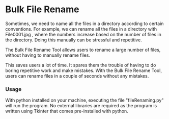 # Bulk File Rename
<p>Sometimes, we need to name all the files in a directory according to certain conventions. For
example, we can rename all the files in a directory with File0001.jpg , where the numbers
increase based on the number of files in the directory. Doing this manually can be stressful
and repetitive.
  
The Bulk File Rename Tool allows users to rename a large number of files, without having to
manually rename files.

This saves users a lot of time. It spares them the trouble of having to do boring repetitive
work and make mistakes. With the Bulk File Rename Tool, users can rename files in a couple
of seconds without any mistakes.</p>

### Usage
With python installed on your machine, executing the file "fileRenaming.py" will run the program. No external libraries are required as the program is written using Tkinter that comes pre-installed with python.
